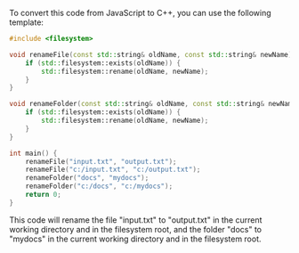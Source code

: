 To convert this code from JavaScript to C++, you can use the following template:
```cpp
#include <filesystem>

void renameFile(const std::string& oldName, const std::string& newName) {
    if (std::filesystem::exists(oldName)) {
        std::filesystem::rename(oldName, newName);
    }
}

void renameFolder(const std::string& oldName, const std::string& newName) {
    if (std::filesystem::exists(oldName)) {
        std::filesystem::rename(oldName, newName);
    }
}

int main() {
    renameFile("input.txt", "output.txt");
    renameFile("c:/input.txt", "c:/output.txt");
    renameFolder("docs", "mydocs");
    renameFolder("c:/docs", "c:/mydocs");
    return 0;
}
```
This code will rename the file "input.txt" to "output.txt" in the current working directory and in the filesystem root, and the folder "docs" to "mydocs" in the current working directory and in the filesystem root.
